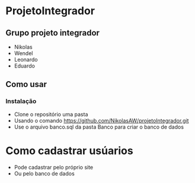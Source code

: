 # ProjetoIntegrador
## Grupo projeto integrador
* Nikolas
* Wendel
* Leonardo
* Eduardo

## Como usar 
### Instalação
* Clone o repositório uma pasta
* Usando o comando https://github.com/NikolasAW/projetoIntegrador.git
* Use o arquivo banco.sql da pasta Banco para criar o banco de dados

# Como cadastrar usúarios
* Pode cadastrar pelo próprio site
* Ou pelo banco de dados

